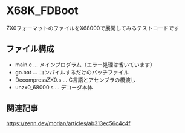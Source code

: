 # X68K_FDBoot

ZX0フォーマットのファイルをX68000で展開してみるテストコードです

## ファイル構成

- main.c ... メインプログラム（エラー処理は省いています）
- go.bat ... コンパイルするだけのバッチファイル
- DecompressZX0.s ... C言語とアセンブラの橋渡し
- unzx0_68000.s ... デコーダ本体

## 関連記事

https://zenn.dev/morian/articles/ab313ec56c4c4f
